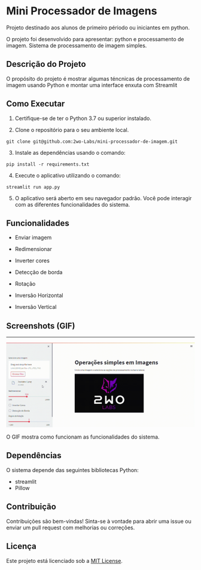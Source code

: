 # Mini Processador de Imagens

Projeto destinado aos alunos de primeiro périodo ou iniciantes em python.

O projeto foi desenvolvido para apresentar: python e processamento de imagem. Sistema de processamento de imagem simples.

## Descrição do Projeto
O propósito do projeto é mostrar algumas téncnicas de processamento de imagem usando Python e montar uma interface enxuta com Streamlit

## Como Executar

1. Certifique-se de ter o Python 3.7 ou superior instalado.

2. Clone o repositório para o seu ambiente local.
```
git clone git@github.com:2wo-Labs/mini-processador-de-imagem.git
```

3. Instale as dependências usando o comando:
```
pip install -r requirements.txt
```

4. Execute o aplicativo utilizando o comando:
```
streamlit run app.py
```

5. O aplicativo será aberto em seu navegador padrão. Você pode interagir com as diferentes funcionalidades do sistema.


## Funcionalidades

- Enviar imagem

- Redimensionar

- Inverter cores

- Detecção de borda

- Rotação

- Inversão Horizontal

- Inversão Vertical


## Screenshots (GIF)

****

![Resumo das Operações](screenshots/op-img.gif)

O GIF mostra como funcionam as funcionalidades do sistema.


## Dependências

O sistema depende das seguintes bibliotecas Python:

- streamlit
- Pillow

## Contribuição

Contribuições são bem-vindas! Sinta-se à vontade para abrir uma issue ou enviar um pull request com melhorias ou correções.

## Licença

Este projeto está licenciado sob a [MIT License](LICENSE).
